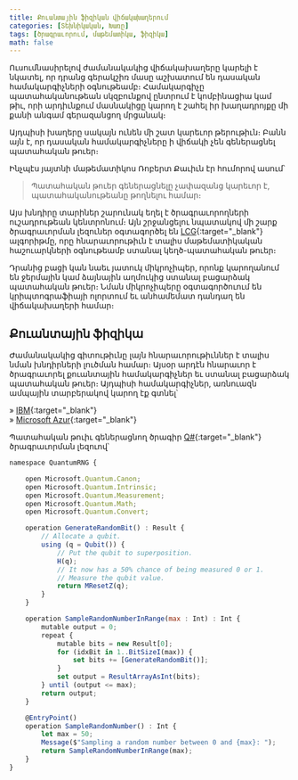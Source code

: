 ```yaml
---
title: Քուանտային ֆիզիկան վիճակախաղերում
categories: [Տեխնիկական, Խառը]
tags: [ծրագրաւորում, մաթեմատիկա, ֆիզիկա]
math: false
---
```


Ուսումնասիրելով ժամանակակից վիճակախաղերը կարելի է նկատել, որ դրանց գերակշիռ մասը աշխատում են դասական համակարգիչների օգնութեամբ։ Համակարգիչը պատահականութեան սկզբունքով ընտրում է կոմբինացիա կամ թիւ, որի արդիւնքում մասնակիցը կարող է շահել իր խաղադրոյքը մի քանի անգամ գերազանցող մրցանակ։

Այդպիսի խաղերը սակայն ունեն մի շատ կարեւոր թերութիւն։ Բանն այն է, որ դասական համակարգիչները ի վիճակի չեն գեներացնել պատահական թուեր։

Ինչպէս յայտնի մաթեմատիկոս Ռոբերտ Քաւիւն էր հումորով ասում՝

> Պատահական թուեր գեներացնելը չափազանց կարեւոր է, պատահականութեանը թողնելու համար։

Այս խնդիրը տարիներ շարունակ եղել է ծրագրաւորողների ուշադրութեան կենտրոնում։ Այն շրջանցելու նպատակով մի շարք ծրագրաւորման լեզուներ օգտագործել են [LCG](https://en.wikipedia.org/wiki/Linear_congruential_generator){:target="\_blank"} ալգորիթմը, որը հնարաւորութիւն է տալիս մաթեմատիկական հաշուարկների օգնութեամբ ստանալ կեղծ-պատահական թուեր։

Դրանից բացի կան նաեւ յատուկ միկրոչիպեր, որոնք կարողանում են ջերմային կամ ձայնային աղմուկից ստանալ բացարձակ պատահական թուեր։ Նման միկրոչիպերը օգտագործուում են կրիպտոգրաֆիայի ոլորտում եւ անհամեմատ դանդաղ են վիճակախաղերի համար։

## **Քուանտային ֆիզիկա**

Ժամանակակից գիտութիւնը լայն հնարաւորութիւններ է տալիս նման խնդիրների լուծման համար։ Այսօր արդէն հնարաւոր է ծրագրաւորել քուանտային համակարգիչներ եւ ստանալ բացարձակ պատահական թուեր։ Այդպիսի համակարգիչներ, առնուազն ամպային տարբերակով կարող էք գտնել՝

» [IBM](https://www.ibm.com/quantum-computing/){:target="\_blank"}  
» [Microsoft Azur](https://azure.microsoft.com/en-us/services/quantum/){:target="\_blank"}

Պատահական թուիւ գեներացնող ծրագիր [Q#](https://docs.microsoft.com/en-us/learn/modules/qsharp-create-first-quantum-development-kit){:target="\_blank"} ծրագրաւորման լեզուով՝

```js
namespace QuantumRNG {

    open Microsoft.Quantum.Canon;
    open Microsoft.Quantum.Intrinsic;
    open Microsoft.Quantum.Measurement;
    open Microsoft.Quantum.Math;
    open Microsoft.Quantum.Convert;

    operation GenerateRandomBit() : Result {
        // Allocate a qubit.
        using (q = Qubit()) {
            // Put the qubit to superposition.
            H(q);
            // It now has a 50% chance of being measured 0 or 1.
            // Measure the qubit value.
            return MResetZ(q);
        }
    }

    operation SampleRandomNumberInRange(max : Int) : Int {
        mutable output = 0;
        repeat {
            mutable bits = new Result[0];
            for (idxBit in 1..BitSizeI(max)) {
                set bits += [GenerateRandomBit()];
            }
            set output = ResultArrayAsInt(bits);
        } until (output <= max);
        return output;
    }

    @EntryPoint()
    operation SampleRandomNumber() : Int {
        let max = 50;
        Message($"Sampling a random number between 0 and {max}: ");
        return SampleRandomNumberInRange(max);
    }
}
```
